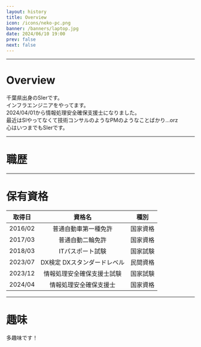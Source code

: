 ```yaml
---
layout: history
title: Overview
icon: /icons/neko-pc.png
banner: /banners/laptop.jpg
date: 2024/06/10 19:00
prev: false
next: false
---
```

<script setup>
  import { ref } from 'vue';
  import dayjs from 'dayjs';
  import Timeline from'/.vitepress/theme/components/Timeline.vue';
  import Card from'/.vitepress/theme/components/Cards.vue';

  const now = new Date();
  const job_timelines = ref ([
    {
      timestamp: '2018/04/01 ～ 2024/09/30 (予定)',
      is_card: true,
      title: '株式会社DTS',
      contents:[
        '新卒で入社',
        'SIをメイン業務とする独立系SIer',
        'インフラエンジニアとして配属',
      ],
      hide: false,
      center: true,
      placement: 'top', // 'top' | 'bottom'(default)
      type: 'success', // 'primary' | 'success' | 'warning' | 'danger' | 'info'
      //color: '#0bbd87',
      size: 'large',
      //icon: SuccessFilled,
      hollow: false,
    },
    {
      timestamp: dayjs(now).format('YYYY/MM/DD'),
      is_card: false,
      title: 'current',
      contents:[
        dayjs(now).format('YYYY/MM/DD') + '現在',
      ],
      hide: false,
      center: true,
      placement: 'top', // 'top' | 'bottom'(default)
      type: 'info', // 'primary' | 'success' | 'warning' | 'danger' | 'info'
      //color: '#0bbd87',
      size: 'large',
      //icon: SuccessFilled,
      hollow: true,
    },
    {
      timestamp: '2024/10/01 (予定) ～',
      is_card: true,
      title: 'in private',
      contents:[
        '転職',
      ],
      hide: false,
      center: true,
      placement: 'top', // 'top' | 'bottom'(default)
      type: 'info', // 'primary' | 'success' | 'warning' | 'danger' | 'info'
      //color: '#0bbd87',
      size: 'large',
      //icon: SuccessFilled,
      hollow: true,
    },
  ])

  const hobby_cards = ref ([
    {
      header: '自動車関係',
      contents: [
        'ツーリング / ドライブ',
        'DIY整備',
      ],
      option: {
        shadow: 'always',
      }
    },
    {
      header: 'スポーツ',
      contents: [
        'バスケットボール',
        'バレーボール(観戦のみ)',
      ],
      option: {
        shadow: 'always',
      }
    },
    {
      header: 'インドア',
      contents: [
        '読書',
        'CS/PCゲーム',
        'ボードゲーム',
        '麻雀',
        '自宅サーバー',
      ],
      option: {
        shadow: 'always',
      }
    },
    {
      header: '家庭的な趣味',
      contents: [
        'DIY',
        '料理',
        '燻製作り',
        'スイーツ作り',
      ],
      option: {
        shadow: 'always',
      }
    },
  ])
</script>
---
# Overview
千葉県出身のSIerです。  
インフラエンジニアをやってます。  
2024/04/01から情報処理安全確保支援士になりました。  
最近はSIやってなくて技術コンサルのようなPMのようなことばかり...orz  
心はいつまでもSIerです。  

---
# 職歴

<Timeline :timelines="job_timelines"/>

---
# 保有資格

|取得日|資格名|種別|
|:-:|:-:|:-:|
|2016/02|普通自動車第一種免許|国家資格|
|2017/03|普通自動二輪免許|国家資格|
|2018/03|ITパスポート試験|国家試験|
|2023/07|DX検定 DXスタンダードレベル|民間資格|
|2023/12|情報処理安全確保支援士試験|国家試験|
|2024/04|情報処理安全確保支援士|国家資格|


---

# 趣味
多趣味です！

<Card :cards="hobby_cards"/>

